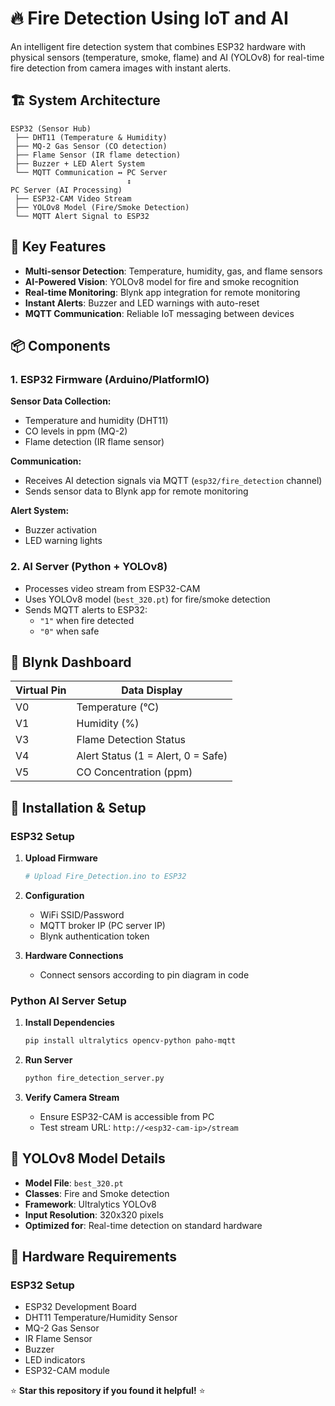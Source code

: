 # 🔥 Fire Detection Using IoT and AI

An intelligent fire detection system that combines ESP32 hardware with physical sensors (temperature, smoke, flame) and AI (YOLOv8) for real-time fire detection from camera images with instant alerts.

## 🏗️ System Architecture

```
ESP32 (Sensor Hub)
 ├── DHT11 (Temperature & Humidity)
 ├── MQ-2 Gas Sensor (CO detection)
 ├── Flame Sensor (IR flame detection) 
 ├── Buzzer + LED Alert System
 └── MQTT Communication ↔ PC Server
                          ↕
PC Server (AI Processing)
 ├── ESP32-CAM Video Stream
 ├── YOLOv8 Model (Fire/Smoke Detection)
 └── MQTT Alert Signal to ESP32
```

## 🎯 Key Features

- **Multi-sensor Detection**: Temperature, humidity, gas, and flame sensors
- **AI-Powered Vision**: YOLOv8 model for fire and smoke recognition
- **Real-time Monitoring**: Blynk app integration for remote monitoring
- **Instant Alerts**: Buzzer and LED warnings with auto-reset
- **MQTT Communication**: Reliable IoT messaging between devices

## 📦 Components

### 1. ESP32 Firmware (Arduino/PlatformIO)
**Sensor Data Collection:**
- Temperature and humidity (DHT11)
- CO levels in ppm (MQ-2)
- Flame detection (IR flame sensor)

**Communication:**
- Receives AI detection signals via MQTT (`esp32/fire_detection` channel)
- Sends sensor data to Blynk app for remote monitoring

**Alert System:**
- Buzzer activation
- LED warning lights

### 2. AI Server (Python + YOLOv8)
- Processes video stream from ESP32-CAM
- Uses YOLOv8 model (`best_320.pt`) for fire/smoke detection
- Sends MQTT alerts to ESP32:
  - `"1"` when fire detected
  - `"0"` when safe

## 📱 Blynk Dashboard

| Virtual Pin | Data Display |
|-------------|-------------|
| V0 | Temperature (°C) |
| V1 | Humidity (%) |
| V3 | Flame Detection Status |
| V4 | Alert Status (1 = Alert, 0 = Safe) |
| V5 | CO Concentration (ppm) |

## 🚀 Installation & Setup

### ESP32 Setup
1. **Upload Firmware**
   ```bash
   # Upload Fire_Detection.ino to ESP32
   ```

2. **Configuration**
   - WiFi SSID/Password
   - MQTT broker IP (PC server IP)
   - Blynk authentication token

3. **Hardware Connections**
   - Connect sensors according to pin diagram in code

### Python AI Server Setup
1. **Install Dependencies**
   ```bash
   pip install ultralytics opencv-python paho-mqtt
   ```

2. **Run Server**
   ```bash
   python fire_detection_server.py
   ```

3. **Verify Camera Stream**
   - Ensure ESP32-CAM is accessible from PC
   - Test stream URL: `http://<esp32-cam-ip>/stream`

## 🧠 YOLOv8 Model Details

- **Model File**: `best_320.pt`
- **Classes**: Fire and Smoke detection
- **Framework**: Ultralytics YOLOv8
- **Input Resolution**: 320x320 pixels
- **Optimized for**: Real-time detection on standard hardware

## 🔧 Hardware Requirements

### ESP32 Setup
- ESP32 Development Board
- DHT11 Temperature/Humidity Sensor
- MQ-2 Gas Sensor
- IR Flame Sensor
- Buzzer
- LED indicators
- ESP32-CAM module

⭐ **Star this repository if you found it helpful!** ⭐
